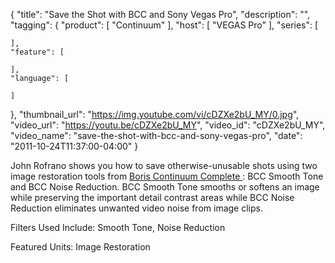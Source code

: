 {
  "title": "Save the Shot with BCC and Sony Vegas Pro",
  "description": "",
  "tagging": {
    "product": [
      "Continuum"
    ],
    "host": [
      "VEGAS Pro"
    ],
    "series": [

    ],
    "feature": [

    ],
    "language": [

    ]
  },
  "thumbnail_url": "https://img.youtube.com/vi/cDZXe2bU_MY/0.jpg",
  "video_url": "https://youtu.be/cDZXe2bU_MY",
  "video_id": "cDZXe2bU_MY",
  "video_name": "save-the-shot-with-bcc-and-sony-vegas-pro",
  "date": "2011-10-24T11:37:00-04:00"
}

John Rofrano shows you how to save otherwise-unusable shots using two image
restoration tools from [ Boris Continuum Complete
](/products/continuum/) : BCC
Smooth Tone and BCC Noise Reduction. BCC Smooth Tone smooths or softens an
image while preserving the important detail contrast areas while BCC Noise
Reduction eliminates unwanted video noise from image clips.

Filters Used Include: Smooth Tone, Noise Reduction

Featured Units: Image Restoration


